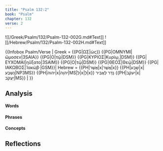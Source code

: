 ```yaml
---
title: "Psalm 132:2"
book: "Psalm"
chapter: 132
verse: 2
---
```

![[/Greek/Psalm/132/Psalm-132-002G.md#Text]]
![[/Hebrew/Psalm/132/Psalm-132-002H.md#Text]]

{{Infobox Psalm/Verse |
  Greek = {{PG|ΩΣ|ὡς}} {{PG|ΟΜΝΥΜΙ|ὤμοσεν|3SAIA}} {{PG|Ο|τῷ|DSM}} {{PG|ΚΥΡΙΟΣ|Κυρίῳ,|DSM}} {{PG|ΕΥΧΟΜΑΙ|ηὔξατο|3SAIM}} {{PG|Ο|τῷ|DSM}} {{PG|ΘΕΟΣ|Θεῷ|DSM}} {{PG|ΙΑΚΩΒΟΣ|Ἰακώβ·|GSM}}|
  Hebrew = {{PH|אֲשֶׁר|x|אֲשֶׁר|x}} {{PH|שָׁבַע|x|נִשְׁבַּע|NP3MS}} {{PH|יהוה|x|יהוָה|MS|לְ|x|לַ|x}}
נָדַר
לַאֲבִיר
{{PH|יעקב|x|יַעֲקֹב|MS}}
׃|
}}

## Analysis

#### Words

#### Phrases

#### Concepts

## Reflections
